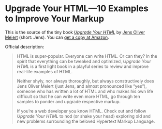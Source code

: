 # Upgrade Your HTML—10 Examples to Improve Your Markup

This is the source of the tiny book [_Upgrade Your HTML_](https://leanpub.com/upgrade-your-html) by [Jens Oliver Meiert](https://meiert.com/en/) (short: Jens). You can [get a copy at Amazon](https://www.amazon.com/dp/@@/?tag=j9t-21-20).

Official description:

> HTML is super-popular. Everyone can write HTML. Or can they? In the spirit that everything can be tweaked and optimized, _Upgrade Your HTML_ is a first light book in a playful series to review and improve real-life examples of HTML.
>
> Neither shyly, nor always thoroughly, but always constructively does Jens Oliver Meiert (just Jens, and almost pronounced like “yes”), someone who has written a lot of HTML and who makes his own life difficult so that he can write even more HTML, go through ten samples to ponder and upgrade respective markup.
>
> If you’re a web developer you know HTML. Check out and follow _Upgrade Your HTML_ to nod (or shake your head) exploring old and new problems surrounding the beloved Hypertext Markup Language.